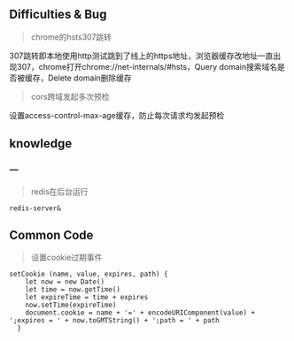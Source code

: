 ## Difficulties & Bug

> chrome的hsts307跳转

307跳转即本地使用http测试跳到了线上的https地址，浏览器缓存改地址一直出现307，chrome打开chrome://net-internals/#hsts，Query domain搜索域名是否被缓存，Delete domain删除缓存

> cors跨域发起多次预检

设置access-control-max-age缓存，防止每次请求均发起预检

## knowledge

### 一

> redis在后台运行

```
redis-server&
```

## Common Code
> 设置cookie过期事件

```
setCookie (name, value, expires, path) {
    let now = new Date()
    let time = now.getTime()
    let expireTime = time + expires
    now.setTime(expireTime)
    document.cookie = name + '=' + encodeURIComponent(value) + ';expires = ' + now.toGMTString() + ';path = ' + path
  }
```
